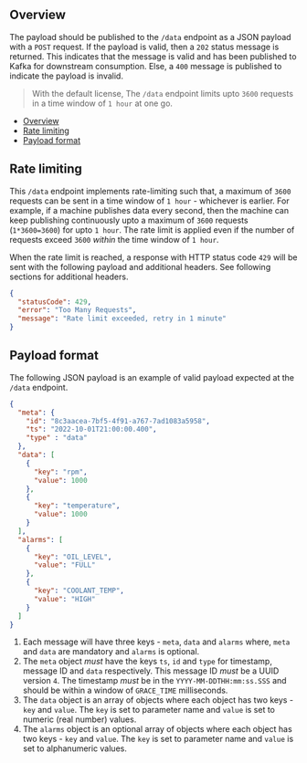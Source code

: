 ## Overview

The payload should be published to the `/data` endpoint as a JSON payload with a `POST` request. If the payload is valid, then a `202` status message is returned. This indicates that the message is valid and has been published to Kafka for downstream consumption. Else, a `400` message is published to indicate the payload is invalid.

> With the default license, The `/data` endpoint limits upto `3600` requests in a time window of `1 hour` at one go.

- [Overview](#overview)
- [Rate limiting](#rate-limiting)
- [Payload format](#payload-format)

## Rate limiting

This `/data` endpoint implements rate-limiting such that, a maximum of `3600` requests can be sent in a time window of `1 hour` - whichever is earlier. For example, if a machine publishes data every second, then the machine can keep publishing continuously upto a maximum of `3600` requests (`1*3600=3600`) for upto `1 hour`. The rate limit is applied even if the number of requests exceed `3600` _within_ the time window of `1 hour`.

When the rate limit is reached, a response with HTTP status code `429` will be sent with the following payload and additional headers. See following sections for additional headers.

```json
{
  "statusCode": 429,
  "error": "Too Many Requests",
  "message": "Rate limit exceeded, retry in 1 minute"
}
```

## Payload format

The following JSON payload is an example of valid payload expected at the `/data` endpoint.

```json
{
  "meta": {
    "id": "8c3aacea-7bf5-4f91-a767-7ad1083a5958",
    "ts": "2022-10-01T21:00:00.400",
    "type" : "data"
  },
  "data": [
    {
      "key": "rpm",
      "value": 1000
    },
    {
      "key": "temperature",
      "value": 1000
    }
  ],
  "alarms": [
    {
      "key": "OIL_LEVEL",
      "value": "FULL"
    },
    {
      "key": "COOLANT_TEMP",
      "value": "HIGH"
    }
  ]
}
```

1. Each message will have three keys - `meta`, `data` and `alarms` where, `meta` and `data` are mandatory and `alarms` is optional.
2. The `meta` object _must_ have the keys `ts`, `id`  and `type` for timestamp, message ID and `data` respectively. This message ID _must_ be a UUID version `4`. The timestamp _must_ be in the `YYYY-MM-DDTHH:mm:ss.SSS` and should be within a window of `GRACE_TIME` milliseconds.
3. The `data` object is an array of objects where each object has two keys - `key` and `value`. The `key` is set to parameter name and `value` is set to numeric (real number) values.
4. The `alarms` object is an optional array of objects where each object has two keys - `key` and `value`. The `key` is set to parameter name and `value` is set to alphanumeric values.
